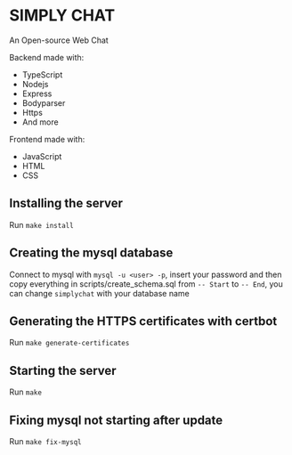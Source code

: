 # SIMPLY CHAT

An Open-source Web Chat  

Backend made with:
- TypeScript
- Nodejs
- Express
- Bodyparser
- Https
- And more

Frontend made with:
- JavaScript
- HTML
- CSS

## Installing the server

Run `make install`

## Creating the mysql database

Connect to mysql with `mysql -u <user> -p`, insert your password and then copy everything in scripts/create_schema.sql from `-- Start` to `-- End`, you can change `simplychat` with your database name

## Generating the HTTPS certificates with certbot

Run `make generate-certificates`

## Starting the server

Run `make`

## Fixing mysql not starting after update

Run `make fix-mysql`